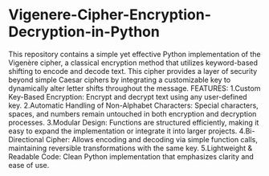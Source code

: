 # Vigenere-Cipher-Encryption-Decryption-in-Python
This repository contains a simple yet effective Python implementation of the Vigenère cipher, a classical encryption method that utilizes keyword-based shifting to encode and decode text. This cipher provides a layer of security beyond simple Caesar ciphers by integrating a customizable key to dynamically alter letter shifts throughout the message.
FEATURES:
1.Custom Key-Based Encryption: Encrypt and decrypt text using any user-defined key.
2.Automatic Handling of Non-Alphabet Characters: Special characters, spaces, and numbers remain untouched in both encryption and decryption processes.
3.Modular Design: Functions are structured efficiently, making it easy to expand the implementation or integrate it into larger projects. 
4.Bi-Directional Cipher: Allows encoding and decoding via simple function calls, maintaining reversible transformations with the same key. 
5.Lightweight & Readable Code: Clean Python implementation that emphasizes clarity and ease of use.
